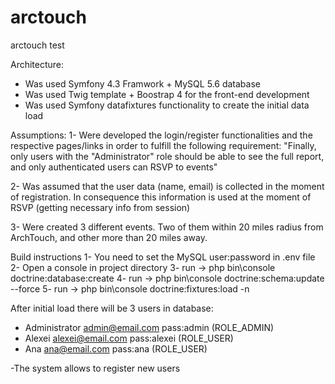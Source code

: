 # arctouch
arctouch test

Architecture:
* Was used Symfony 4.3 Framwork + MySQL 5.6 database 
* Was used Twig template + Boostrap 4 for the front-end development
* Was used Symfony datafixtures functionality to create the initial data load

Assumptions:
1- Were developed the login/register functionalities and the respective pages/links in order to fulfill the following requirement:
  "Finally, only users with the "Administrator" role should be able to see the full report, and only authenticated users can RSVP to events"
  
2- Was assumed that the user data (name, email) is collected in the moment of registration. In consequence this information is used at the moment of RSVP (getting necessary info from session)

3- Were created 3 different events. Two of them within 20 miles radius from ArchTouch, and other more than 20 miles away.


Build instructions
1- You need to set the MySQL user:password in .env file
2- Open a console in project directory
3- run -> php bin\console doctrine:database:create
4- run -> php bin\console doctrine:schema:update --force
5- run -> php bin\console doctrine:fixtures:load -n

After initial load there will be 3 users in database:
- Administrator  admin@email.com    pass:admin (ROLE_ADMIN)
- Alexei         alexei@email.com   pass:alexei (ROLE_USER)
- Ana            ana@email.com      pass:ana (ROLE_USER)

-The system allows to register new users
